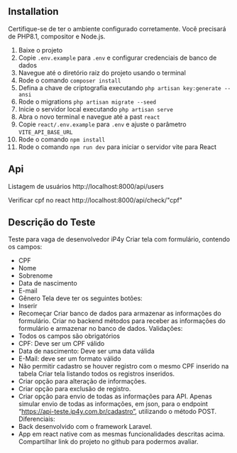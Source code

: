 ## Installation 
Certifique-se de ter o ambiente configurado corretamente. Você precisará de PHP8.1, compositor e Node.js.

1. Baixe o projeto
2. Copie `.env.example` para `.env` e configurar credenciais de banco de dados
3. Navegue até o diretório raiz do projeto usando o terminal
4. Rode o comando `composer install`
5. Defina a chave de criptografia executando `php artisan key:generate --ansi`
6. Rode o migrations `php artisan migrate --seed`
7. Inicie o servidor local executando `php artisan serve`
8. Abra o novo terminal e navegue até a past `react` 
9. Copie `react/.env.example` para `.env` e ajuste o parâmetro `VITE_API_BASE_URL` 
9. Rode o comando `npm install`
10. Rode o comando `npm run dev` para iniciar o servidor vite para React


## Api
Listagem de usuários
http://localhost:8000/api/users

Verificar cpf no react
http://localhost:8000/api/check/"cpf"

## Descrição do Teste

Teste para vaga de desenvolvedor iP4y
Criar tela com formulário, contendo os campos:
- CPF
- Nome
- Sobrenome
- Data de nascimento
- E-mail
- Gênero
Tela deve ter os seguintes botões:
- Inserir
- Recomeçar
Criar banco de dados para armazenar as informações do formulário.
Criar no backend métodos para receber as informações do formulário e armazenar no
banco de dados.
Validações:
- Todos os campos são obrigatórios
- CPF: Deve ser um CPF válido
- Data de nascimento: Deve ser uma data válida
- E-Mail: deve ser um formato válido
- Não permitir cadastro se houver registro com o mesmo CPF inserido na tabela
Criar tela listando todos os registros inseridos.
- Criar opção para alteração de informações.
- Criar opção para exclusão de registro.
- Criar opção para envio de todas as informações para API.
Apenas simular envio de todas as informações, em json, para o endpoint
“https://api-teste.ip4y.com.br/cadastro”, utilizando o método POST.
Diferenciais:
- Back desenvolvido com o framework Laravel.
- App em react native com as mesmas funcionalidades descritas acima.
Compartilhar link do projeto no github para podermos avaliar.